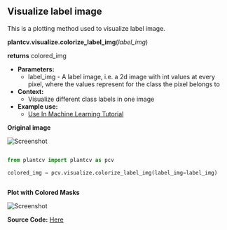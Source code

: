 ## Visualize label image

This is a plotting method used to visualize label image.

**plantcv.visualize.colorize_label_img**(*label_img*)

**returns** colored_img

- **Parameters:**
    - label_img - A label image, i.e. a 2d image with int values at every pixel, where the values represent for the class the pixel belongs to
- **Context:**
    - Visualize different class labels in one image
- **Example use:**
    - [Use In Machine Learning Tutorial](machine_learning_tutorial.md)

**Original image**

![Screenshot](img/tutorial_images/machine_learning/color_image.jpg) 

```python

from plantcv import plantcv as pcv

colored_img = pcv.visualize.colorize_label_img(label_img=label_img)
                                       
```

**Plot with Colored Masks**

![Screenshot](img/documentation_images/colorize_masks/colored_classes.jpg)

**Source Code:** [Here](https://github.com/danforthcenter/plantcv/blob/master/plantcv/plantcv/visualize/colorize_label_img.py)
